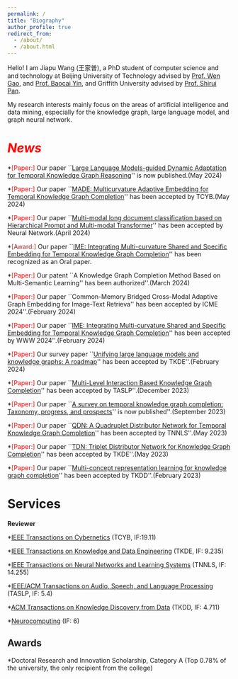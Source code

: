 ```yaml
---
permalink: /
title: "Biography"
author_profile: true
redirect_from: 
  - /about/
  - /about.html
---
```


Hello! I am Jiapu Wang (王家普), a PhD student of computer science and and technology at Beijing University of Technology advised by [Prof. Wen Gao](https://idm.pku.edu.cn/info/1017/1041.htm), and [Prof. Baocai Yin](), and Griffith University advised by [Prof. Shirui Pan](https://shiruipan.github.io). 

My research interests mainly focus on the areas of artificial intelligence and data mining, especially for the knowledge graph, large language model, and graph neural network.

<span style="color:red">_News_</span>
======
  *<span style="color:red">[Paper:]</span> Our paper ``[Large Language Models-guided Dynamic Adaptation for Temporal Knowledge Graph Reasoning](https://arxiv.org/abs/2405.14170)'' is now published.(May 2024)

  *<span style="color:red">[Paper:]</span> Our paper ``[MADE: Multicurvature Adaptive Embedding for Temporal Knowledge Graph Completion](https://ieeexplore.ieee.org/abstract/document/10535899)'' has been accepted by TCYB.(May 2024)
  
  *<span style="color:red">[Paper:]</span> Our paper ``[Multi-modal long document classification based on Hierarchical Prompt and Multi-modal Transformer](https://www.sciencedirect.com/science/article/pii/S0893608024002466)'' has been accepted by Neural Network.(April 2024)
  
  *<span style="color:brown">[Award:]</span> Our paper ``[IME: Integrating Multi-curvature Shared and Specific Embedding for Temporal Knowledge Graph Completion](https://dl.acm.org/doi/abs/10.1145/3589334.3645361)'' has been recognized as an Oral paper.

  *<span style="color:red">[Paper:]</span> Our patent ``A Knowledge Graph Completion Method Based on Multi-Semantic Learning'' has been authorized''.(March 2024)

  *<span style="color:red">[Paper:]</span> Our paper ``Common-Memory Bridged Cross-Modal Adaptive Graph Embedding for Image-Text Retrieva'' has been accepted by ICME 2024''.(February 2024)

  *<span style="color:red">[Paper:]</span> Our paper ``[IME: Integrating Multi-curvature Shared and Specific Embedding for Temporal Knowledge Graph Completion](https://dl.acm.org/doi/abs/10.1145/3589334.3645361)'' has been accepted by WWW 2024''.(February 2024)

  *<span style="color:red">[Paper:]</span> Our survey paper ``[Unifying large language models and knowledge graphs: A roadmap](https://ieeexplore.ieee.org/abstract/document/10387715)'' has been accepted by TKDE''.(February 2024)

  *<span style="color:red">[Paper:]</span> Our paper ``[Multi-Level Interaction Based Knowledge Graph Completion](https://ieeexplore.ieee.org/abstract/document/10313042)'' has been accepted by TASLP''.(December 2023)

  *<span style="color:red">[Paper:]</span> Our paper ``[A survey on temporal knowledge graph completion: Taxonomy, progress, and prospects](https://arxiv.org/abs/2308.02457)'' is now published''.(September 2023)

  *<span style="color:red">[Paper:]</span> Our paper ``[QDN: A Quadruplet Distributor Network for Temporal Knowledge Graph Completion](https://ieeexplore.ieee.org/document/10132432)'' has been accepted by TNNLS''.(May 2023)

  *<span style="color:red">[Paper:]</span> Our paper ``[TDN: Triplet Distributor Network for Knowledge Graph Completion](https://ieeexplore.ieee.org/abstract/document/10115028)'' has been accepted by TKDE''.(May 2023)

  *<span style="color:red">[Paper:]</span> Our paper ``[Multi-concept representation learning for knowledge graph completion](https://dl.acm.org/doi/full/10.1145/3533017)'' has been accepted by TKDD''.(February 2023)

__Services__
======
__Reviewer__

  *[IEEE Transactions on Cybernetics](https://ieeexplore.ieee.org/xpl/RecentIssue.jsp?punumber=6221036) (TCYB, IF:19.11)
  
  *[IEEE Transactions on Knowledge and Data Engineering](https://ieeexplore.ieee.org/xpl/RecentIssue.jsp?punumber=69) (TKDE, IF: 9.235)
  
  *[IEEE Transactions on Neural Networks and Learning Systems](https://ieeexplore.ieee.org/xpl/RecentIssue.jsp?punumber=5962385) (TNNLS, IF: 14.255)
  
  *[IEEE/ACM Transactions on Audio, Speech, and Language Processing](https://ieeexplore.ieee.org/xpl/RecentIssue.jsp?punumber=6570655) (TASLP, IF: 5.4)
  
  *[ACM Transactions on Knowledge Discovery from Data](https://dl.acm.org/journal/tkdd) (TKDD, IF: 4.711)
  
  *[Neurocomputing](https://www.sciencedirect.com/journal/neurocomputing) (IF: 6)

Awards
------
  *Doctoral Research and Innovation Scholarship, Category A (Top 0.78% of the university, the only recipient from the college)

